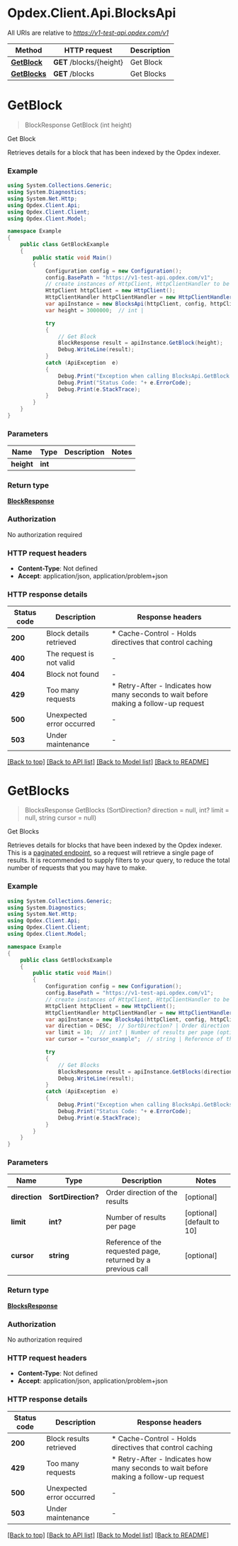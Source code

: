 # Opdex.Client.Api.BlocksApi

All URIs are relative to *https://v1-test-api.opdex.com/v1*

Method | HTTP request | Description
------------- | ------------- | -------------
[**GetBlock**](BlocksApi.md#getblock) | **GET** /blocks/{height} | Get Block
[**GetBlocks**](BlocksApi.md#getblocks) | **GET** /blocks | Get Blocks


<a name="getblock"></a>
# **GetBlock**
> BlockResponse GetBlock (int height)

Get Block

Retrieves details for a block that has been indexed by the Opdex indexer.

### Example
```csharp
using System.Collections.Generic;
using System.Diagnostics;
using System.Net.Http;
using Opdex.Client.Api;
using Opdex.Client.Client;
using Opdex.Client.Model;

namespace Example
{
    public class GetBlockExample
    {
        public static void Main()
        {
            Configuration config = new Configuration();
            config.BasePath = "https://v1-test-api.opdex.com/v1";
            // create instances of HttpClient, HttpClientHandler to be reused later with different Api classes
            HttpClient httpClient = new HttpClient();
            HttpClientHandler httpClientHandler = new HttpClientHandler();
            var apiInstance = new BlocksApi(httpClient, config, httpClientHandler);
            var height = 3000000;  // int | 

            try
            {
                // Get Block
                BlockResponse result = apiInstance.GetBlock(height);
                Debug.WriteLine(result);
            }
            catch (ApiException  e)
            {
                Debug.Print("Exception when calling BlocksApi.GetBlock: " + e.Message );
                Debug.Print("Status Code: "+ e.ErrorCode);
                Debug.Print(e.StackTrace);
            }
        }
    }
}
```

### Parameters

Name | Type | Description  | Notes
------------- | ------------- | ------------- | -------------
 **height** | **int**|  | 

### Return type

[**BlockResponse**](BlockResponse.md)

### Authorization

No authorization required

### HTTP request headers

 - **Content-Type**: Not defined
 - **Accept**: application/json, application/problem+json


### HTTP response details
| Status code | Description | Response headers |
|-------------|-------------|------------------|
| **200** | Block details retrieved |  * Cache-Control - Holds directives that control caching <br>  |
| **400** | The request is not valid |  -  |
| **404** | Block not found |  -  |
| **429** | Too many requests |  * Retry-After - Indicates how many seconds to wait before making a follow-up request <br>  |
| **500** | Unexpected error occurred |  -  |
| **503** | Under maintenance |  -  |

[[Back to top]](#) [[Back to API list]](../README.md#documentation-for-api-endpoints) [[Back to Model list]](../README.md#documentation-for-models) [[Back to README]](../README.md)

<a name="getblocks"></a>
# **GetBlocks**
> BlocksResponse GetBlocks (SortDirection? direction = null, int? limit = null, string cursor = null)

Get Blocks

Retrieves details for blocks that have been indexed by the Opdex indexer. This is a [paginated endpoint](https://docs.opdex.com/reference/using-the-opdex-platform-api#paginated-endpoints), so a request will retrieve a single page of results. It is recommended to supply filters to your query, to reduce the total number of requests that you may have to make.

### Example
```csharp
using System.Collections.Generic;
using System.Diagnostics;
using System.Net.Http;
using Opdex.Client.Api;
using Opdex.Client.Client;
using Opdex.Client.Model;

namespace Example
{
    public class GetBlocksExample
    {
        public static void Main()
        {
            Configuration config = new Configuration();
            config.BasePath = "https://v1-test-api.opdex.com/v1";
            // create instances of HttpClient, HttpClientHandler to be reused later with different Api classes
            HttpClient httpClient = new HttpClient();
            HttpClientHandler httpClientHandler = new HttpClientHandler();
            var apiInstance = new BlocksApi(httpClient, config, httpClientHandler);
            var direction = DESC;  // SortDirection? | Order direction of the results (optional) 
            var limit = 10;  // int? | Number of results per page (optional)  (default to 10)
            var cursor = "cursor_example";  // string | Reference of the requested page, returned by a previous call (optional) 

            try
            {
                // Get Blocks
                BlocksResponse result = apiInstance.GetBlocks(direction, limit, cursor);
                Debug.WriteLine(result);
            }
            catch (ApiException  e)
            {
                Debug.Print("Exception when calling BlocksApi.GetBlocks: " + e.Message );
                Debug.Print("Status Code: "+ e.ErrorCode);
                Debug.Print(e.StackTrace);
            }
        }
    }
}
```

### Parameters

Name | Type | Description  | Notes
------------- | ------------- | ------------- | -------------
 **direction** | **SortDirection?**| Order direction of the results | [optional] 
 **limit** | **int?**| Number of results per page | [optional] [default to 10]
 **cursor** | **string**| Reference of the requested page, returned by a previous call | [optional] 

### Return type

[**BlocksResponse**](BlocksResponse.md)

### Authorization

No authorization required

### HTTP request headers

 - **Content-Type**: Not defined
 - **Accept**: application/json, application/problem+json


### HTTP response details
| Status code | Description | Response headers |
|-------------|-------------|------------------|
| **200** | Block results retrieved |  * Cache-Control - Holds directives that control caching <br>  |
| **429** | Too many requests |  * Retry-After - Indicates how many seconds to wait before making a follow-up request <br>  |
| **500** | Unexpected error occurred |  -  |
| **503** | Under maintenance |  -  |

[[Back to top]](#) [[Back to API list]](../README.md#documentation-for-api-endpoints) [[Back to Model list]](../README.md#documentation-for-models) [[Back to README]](../README.md)

